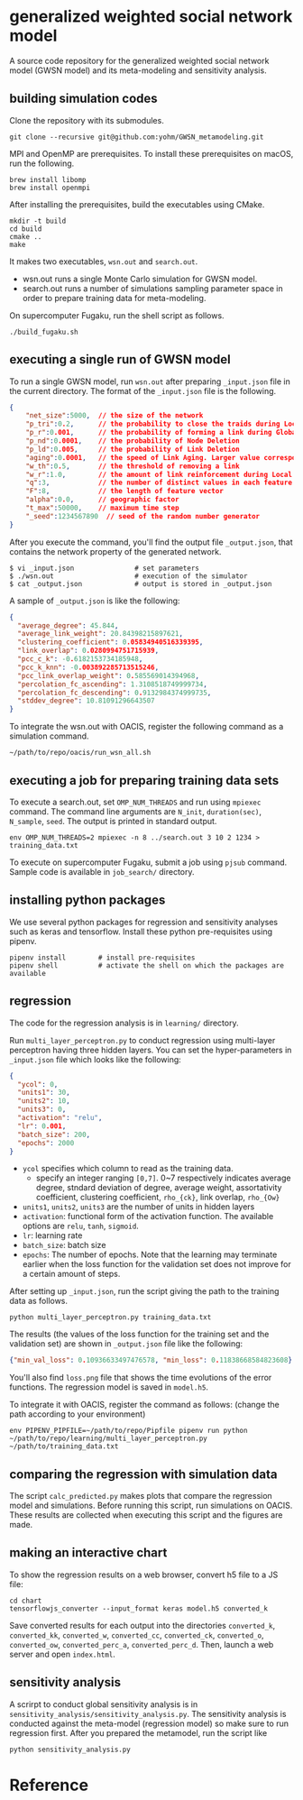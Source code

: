 # generalized weighted social network model

A source code repository for the generalized weighted social network model (GWSN model) and its meta-modeling and sensitivity analysis.

## building simulation codes

Clone the repository with its submodules.

```shell
git clone --recursive git@github.com:yohm/GWSN_metamodeling.git
```

MPI and OpenMP are prerequisites. To install these prerequisites on macOS, run the following.

```shell
brew install libomp
brew install openmpi
```

After installing the prerequisites, build the executables using CMake.

```shell
mkdir -t build
cd build
cmake ..
make
```

It makes two executables, `wsn.out` and `search.out`.

- wsn.out runs a single Monte Carlo simulation for GWSN model.
- search.out runs a number of simulations sampling parameter space in order to prepare training data for meta-modeling.

On supercomputer Fugaku, run the shell script as follows.

```shell
./build_fugaku.sh
```

## executing a single run of GWSN model

To run a single GWSN model, run `wsn.out` after preparing `_input.json` file in the current directory. The format of the `_input.json` file is the following.

```json:_input.json
{
    "net_size":5000,  // the size of the network
    "p_tri":0.2,      // the probability to close the traids during Local Attachment
    "p_r":0.001,      // the probability of forming a link during Global Attachment
    "p_nd":0.0001,    // the probability of Node Deletion
    "p_ld":0.005,     // the probability of Link Deletion
    "aging":0.0001,   // the speed of Link Aging. Larger value corresponds to a faster decay of link weight.
    "w_th":0.5,       // the threshold of removing a link
    "w_r":1.0,        // the amount of link reinforcement during Local Attachment
    "q":3,            // the number of distinct values in each feature
    "F":8,            // the length of feature vector
    "alpha":0.0,      // geographic factor
    "t_max":50000,    // maximum time step
    "_seed":1234567890  // seed of the random number generator
}
```

After you execute the command, you'll find the output file `_output.json`, that contains the network property of the generated network.

```shell
$ vi _input.json               # set parameters
$ ./wsn.out                    # execution of the simulator
$ cat _output.json             # output is stored in _output.json
```

A sample of `_output.json` is like the following:

```json:_output.json
{
  "average_degree": 45.844,
  "average_link_weight": 20.84398215897621,
  "clustering_coefficient": 0.05834940516339395,
  "link_overlap": 0.0280994751715939,
  "pcc_c_k": -0.6182153734185948,
  "pcc_k_knn": -0.003892285713515246,
  "pcc_link_overlap_weight": 0.585569014394968,
  "percolation_fc_ascending": 1.3108518749999734,
  "percolation_fc_descending": 0.9132984374999735,
  "stddev_degree": 10.81091296643507
}
```

To integrate the wsn.out with OACIS, register the following command as a simulation command.

```shell
~/path/to/repo/oacis/run_wsn_all.sh
```

## executing a job for preparing training data sets

To execute a search.out, set `OMP_NUM_THREADS` and run using `mpiexec` command.
The command line arguments are `N_init`, `duration(sec)`, `N_sample`, `seed`. The output is printed in standard output.

```shell
env OMP_NUM_THREADS=2 mpiexec -n 8 ../search.out 3 10 2 1234 > training_data.txt
```

To execute on supercomputer Fugaku, submit a job using `pjsub` command. Sample code is available in `job_search/` directory.

## installing python packages

We use several python packages for regression and sensitivity analyses such as keras and tensorflow.
Install these python pre-requisites using pipenv.

```shell
pipenv install        # install pre-requisites
pipenv shell          # activate the shell on which the packages are available
```

## regression

The code for the regression analysis is in `learning/` directory.

Run `multi_layer_perceptron.py` to conduct regression using multi-layer perceptron having three hidden layers.
You can set the hyper-parameters in `_input.json` file which looks like the following:

```json:_input.json
{
  "ycol": 0,
  "units1": 30,
  "units2": 10,
  "units3": 0,
  "activation": "relu",
  "lr": 0.001,
  "batch_size": 200,
  "epochs": 2000
}
```

- `ycol` specifies which column to read as the training data.
  - specify an integer ranging `[0,7]`. 0~7 respectively indicates average degree, stndard deviation of degree, average weight, assortativity coefficient, clustering coefficient, `rho_{ck}`, link overlap, `rho_{Ow}`
- `units1`, `units2`, `units3` are the number of units in hidden layers
- `activation`: functional form of the activation function. The available options are `relu`, `tanh`, `sigmoid`.
- `lr`: learning rate
- `batch_size`: batch size
- `epochs`: The number of epochs. Note that the learning may terminate earlier when the loss function for the validation set does not improve for a certain amount of steps.

After setting up `_input.json`, run the script giving the path to the training data as follows.

```shell
python multi_layer_perceptron.py training_data.txt
```

The results (the values of the loss function for the training set and the validation set) are shown in `_output.json` file like the following:

```json:_output.json
{"min_val_loss": 0.10936633497476578, "min_loss": 0.11838668584823608}
```

You'll also find `loss.png` file that shows the time evolutions of the error functions. The regression model is saved in `model.h5`.

To integrate it with OACIS, register the command as follows: (change the path according to your environment)

```
env PIPENV_PIPFILE=~/path/to/repo/Pipfile pipenv run python ~/path/to/repo/learning/multi_layer_perceptron.py ~/path/to/training_data.txt
```

## comparing the regression with simulation data

The script `calc_predicted.py` makes plots that compare the regression model and simulations.
Before running this script, run simulations on OACIS. These results are collected when executing this script and the figures are made.

## making an interactive chart

To show the regression results on a web browser, convert h5 file to a JS file:

```
cd chart
tensorflowjs_converter --input_format keras model.h5 converted_k
```

Save converted results for each output into the directories `converted_k`, `converted_kk`, `converted_w`, `converted_cc`, `converted_ck`, `converted_o`, `converted_ow`, `converted_perc_a`, `converted_perc_d`.
Then, launch a web server and open `index.html`.

## sensitivity analysis

A scrirpt to conduct global sensitivity analysis is in `sensitivity_analysis/sensitivity_analysis.py`. The sensitivity analysis is conducted against the meta-model (regression model) so make sure to run regression first.
After you prepared the metamodel, run the script like

```shell
python sensitivity_analysis.py
```

# Reference

